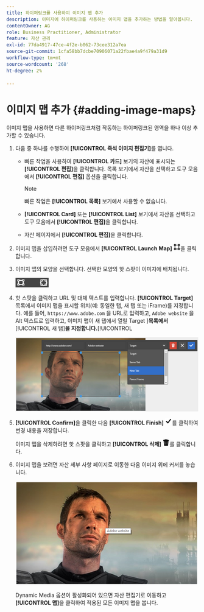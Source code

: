 ```yaml
---
title: 하이퍼링크를 사용하여 이미지 맵 추가
description: 이미지에 하이퍼링크를 사용하는 이미지 맵을 추가하는 방법을 알아봅니다.
contentOwner: AG
role: Business Practitioner, Administrator
feature: 자산 관리
exl-id: 77da4917-47ce-4f2e-b062-73cee312a7ea
source-git-commit: 1cfa58bb7dcbe70906071a22fbae4a9f479a31d9
workflow-type: tm+mt
source-wordcount: '268'
ht-degree: 2%

---
```


# 이미지 맵 추가 {#adding-image-maps}

이미지 맵을 사용하면 다른 하이퍼링크처럼 작동하는 하이퍼링크된 영역을 하나 이상 추가할 수 있습니다.

1. 다음 중 하나를 수행하여 **[!UICONTROL 즉석 이미지 편집기]**&#x200B;를 엽니다.

   * 빠른 작업을 사용하여 **[!UICONTROL 카드]** 보기의 자산에 표시되는 **[!UICONTROL 편집]**&#x200B;을 클릭합니다. 목록 보기에서 자산을 선택하고 도구 모음에서 **[!UICONTROL 편집]** 옵션을 클릭합니다.

      >[!NOTE]
      >
      >빠른 작업은 **[!UICONTROL 목록]** 보기에서 사용할 수 없습니다.

   * **[!UICONTROL Card]** 또는 **[!UICONTROL List]** 보기에서 자산을 선택하고 도구 모음에서 **[!UICONTROL 편집]**&#x200B;을 클릭합니다.
   * 자산 페이지에서 **[!UICONTROL 편집]**&#x200B;을 클릭합니다.

1. 이미지 맵을 삽입하려면 도구 모음에서 **[!UICONTROL Launch Map]** ![이미지 맵](assets/do-not-localize/image-map-icon.png)을 클릭합니다.
1. 이미지 맵의 모양을 선택합니다. 선택한 모양의 핫 스팟이 이미지에 배치됩니다.

   ![chlimage_1-422](assets/chlimage_1-422.png)

1. 핫 스팟을 클릭하고 URL 및 대체 텍스트를 입력합니다. **[!UICONTROL Target]** 목록에서 이미지 맵을 표시할 위치(예: 동일한 탭, 새 탭 또는 iFrame)를 지정합니다. 예를 들어, `https://www.adobe.com` 을 URL로 입력하고, `Adobe website` 을 Alt 텍스트로 입력하고, 이미지 맵이 새 탭에서 열릴 Target ]**목록에서**[!UICONTROL &#x200B;새 탭&#x200B;]**을 지정합니다.**[!UICONTROL 

   ![chlimage_1-423](assets/chlimage_1-423.png)

1. **[!UICONTROL Confirm]**&#x200B;을 클릭한 다음 **[!UICONTROL Finish]** ![도구 모음에서 선택 완료](assets/do-not-localize/check-ok-done-icon.png)를 클릭하여 변경 내용을 저장합니다.

   이미지 맵을 삭제하려면 핫 스팟을 클릭하고 **[!UICONTROL 삭제]** ![삭제](assets/do-not-localize/delete-solid-line.png)를 클릭합니다.

1. 이미지 맵을 보려면 자산 세부 사항 페이지로 이동한 다음 이미지 위에 커서를 놓습니다.

   ![chlimage_1-426](assets/chlimage_1-426.png)

   Dynamic Media 옵션이 활성화되어 있으면 자산 편집기로 이동하고 **[!UICONTROL 맵]**&#x200B;을 클릭하여 적용된 모든 이미지 맵을 봅니다.
